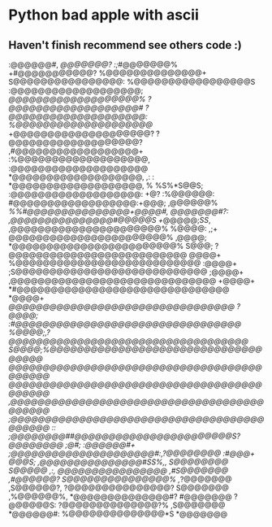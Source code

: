 # Python bad apple with ascii # 

## Haven't finish recommend see others code :) #



:@@@@@@#,
                                                  *@@@@@@@? 
                                               :;*#@@@@@@@%
                                             +#@@@@@@@@@@@?
                                            %@@@@@@@@@@@@@@+
                                           S@@@@@@@@@@@@@@@@:
                                          %@@@@@@@@@@@@@@@@@S
                                         :@@@@@@@@@@@@@@@@@@@;
                                         *@@@@@@@@@@@@@@@@@@@%
                                         ?@@@@@@@@@@@@@@@@@@@#
                                         ?@@@@@@@@@@@@@@@@@@@@:
                                         %@@@@@@@@@@@@@@@@@@@@*
                                         +@@@@@@@@@@@@@@@@@@@@?
                                          ?@@@@@@@@@@@@@@@@@@@?
                                          ,#@@@@@@@@@@@@@@@@@@+
                                         :%@@@@@@@@@@@@@@@@@@@,
                                         :@@@@@@@@@@@@@@@@@@@@
                                          *@@@@@@@@@@@@@@@@@@@,
                       ,:     :           *@@@@@@@@@@@@@@@@@@@,  %
                        %S%*S@@S;         :@@@@@@@@@@@@@@@@@@@: +@?
                         :%@@@@@@:         #@@@@@@@@@@@@@@@@@@:+@@@;
                          ,@@@@@@%         *%%#@@@@@@@@@@@@@@@+@@@@#,
                           @@@@@@@#?:         ,@@@@@@@@@@@@@@@#@@@@@S
                           +*@@@@@;*SS*,      ,@@@@@@@@@@@@@@@@@@@@@@%
                             %@@@@:  ,;+       @@@@@@@@@@@@@@@@@@@@@@@%
                             ,@@@@;           *@@@@@@@@@@@@@@@@@@@@@@@@%
                              S@@@;          ?@@@@@@@@@@@@@@@@@@@@@@@@@@
                              @@@@+         %@@@@@@@@@@@@@@@@@@@@@@@@@@@
                             :@@@@+       ;S@@@@@@@@@@@@@@@@@@@@@@@@@@@@
                             ;@@@@+      ,@@@@@@@@@@@@@@@@@@@@@@@@@@@@@@
                             +@@@@+    *#@@@@@@@@@@@@@@@@@@@@@@@@@@@@@@@
                             *@@@@+   *@@@@@@@@@@@@@@@@@@@@@@@@@@@@@@@@@
                             ?@@@@;  :#@@@@@@@@@@@@@@@@@@@@@@@@@@@@@@@@@
                             %@@@@;,?@@@@@@@@@@@@@@@@@@@@@@@@@@@@@@@@@@@
                             S@@@@;%@@@@@@@@@@@@@@@@@@@@@@@@@@@@@@@@@@@@
                             @@@@@@@@@@@@@@@@@@@@@@@@@@@@@@@@@@@@@@@@@@@
                             @@@@@@@@@@@@@@@@@@@@@@@@@@@@@@@@@@@@@@@@@@@
                            ,@@@@@@@@@@@@@@@@@@@@@@@@@@@@@@@@@@@@@@@@@@@
                            ;@@@@@@@@@@@@@@@@@@@@@@@@@@@@@@@@@@@@@@@@@@@
                ::          ;@@@@@@@@##@@@@@@@@@@@@@@@@@@@@@@@S?@@@@@@@@
               ;@#;         :@@@@@@#+ ;@@@@@@@@@@@@@@@@@@@@@#:,?@@@@@@@@
              :#@@@+         *@@@S;   ,@@@@@@@@@@@@@@@#*SS%,,  S@@@@@@@@
              S@@@@@*         ,:,      @@@@@@@@@@@@@@@@*      ,#S@@@@@@@
             ,#@@@@@@?                 S@@@@@@@@@@@@@@@%      ,*?@@@@@@@
              ,S@@@@@@?,               ?@@@@@@@@@@@@@@@?        S@@@@@@@
               ,%@@@@@@%,              *@@@@@@@@@@@@@@#?        #@@@@@@@
                 ?@@@@@@S:             ?@@@@@@@@@@@@@@?%       ,S@@@@@@@
                  *@@@@@@#:            %@@@@@@@@@@@@@@*S        *@@@@@@@